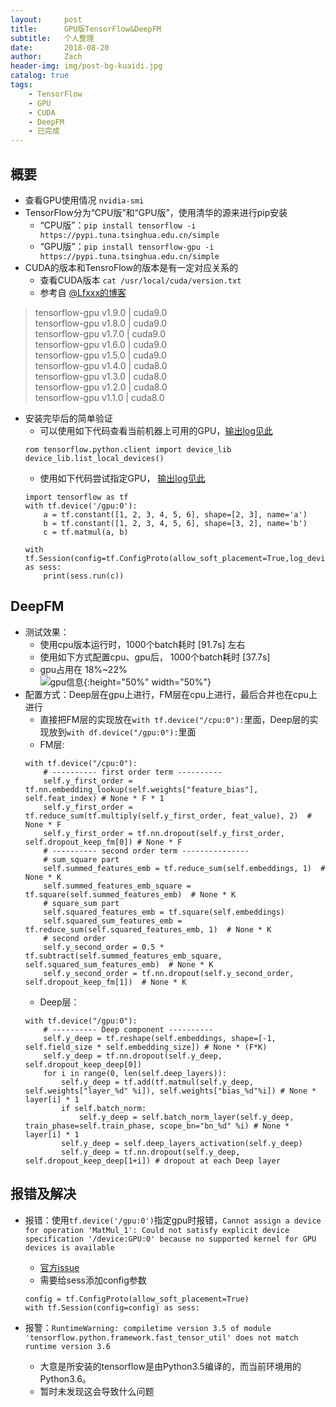 ```yaml
---
layout:     post
title:      GPU版TensorFlow&DeepFM
subtitle:   个人整理
date:       2018-08-20
author:     Zach
header-img: img/post-bg-kuaidi.jpg
catalog: true
tags:
    - TensorFlow
    - GPU
    - CUDA
    - DeepFM
    - 已完成
---
```

## 概要
- 查看GPU使用情况 ```nvidia-smi```
- TensorFlow分为“CPU版”和“GPU版”，使用清华的源来进行pip安装
    + “CPU版”：```pip install tensorflow -i https://pypi.tuna.tsinghua.edu.cn/simple```
    + “GPU版”：```pip install tensorflow-gpu -i https://pypi.tuna.tsinghua.edu.cn/simple```
- CUDA的版本和TensroFlow的版本是有一定对应关系的
    + 查看CUDA版本 ```cat /usr/local/cuda/version.txt```
    + 参考自 [@Lfxxx的博客](https://blog.csdn.net/lifuxian1994/article/details/81103530)
>tensorflow-gpu v1.9.0 | cuda9.0 <br/>
 tensorflow-gpu v1.8.0 | cuda9.0 <br/>
 tensorflow-gpu v1.7.0 | cuda9.0 <br/>
 tensorflow-gpu v1.6.0 | cuda9.0 <br/>
 tensorflow-gpu v1.5.0 | cuda9.0 <br/>
 tensorflow-gpu v1.4.0 | cuda8.0 <br/>
 tensorflow-gpu v1.3.0 | cuda8.0 <br/>
 tensorflow-gpu v1.2.0 | cuda8.0 <br/>
 tensorflow-gpu v1.1.0 | cuda8.0 <br/>

- 安装完毕后的简单验证
    + 可以使用如下代码查看当前机器上可用的GPU，[输出log见此](https://github.com/Zachary4biz/Tahiti_any_data/blob/master/log_tf_check_avaliable_gpu_of_device.txt)
    ```python3
    rom tensorflow.python.client import device_lib
    device_lib.list_local_devices()
    ```
    + 使用如下代码尝试指定GPU， [输出log见此](https://github.com/Zachary4biz/Tahiti_any_data/blob/master/log_tf_example_of_specify_device.txt)
    ```python3
    import tensorflow as tf
    with tf.device('/gpu:0'):
        a = tf.constant([1, 2, 3, 4, 5, 6], shape=[2, 3], name='a')
        b = tf.constant([1, 2, 3, 4, 5, 6], shape=[3, 2], name='b')
        c = tf.matmul(a, b)

    with tf.Session(config=tf.ConfigProto(allow_soft_placement=True,log_device_placement=True)) as sess:
        print(sess.run(c))
    ```

## DeepFM
- 测试效果：
    + 使用cpu版本运行时，1000个batch耗时 [91.7s] 左右
    + 使用如下方式配置cpu、gpu后， 1000个batch耗时 [37.7s]
    + gpu占用在 18%~22%
    <br/>![gpu信息](https://zachblog-1256781535.cos.ap-shanghai.myqcloud.com/gpu%E4%BD%BF%E7%94%A8%E6%83%85%E5%86%B5.jpg "Optional title"){:height="50%" width="50%"}
- 配置方式：Deep层在gpu上进行，FM层在cpu上进行，最后合并也在cpu上进行
    + 直接把FM层的实现放在```with tf.device("/cpu:0"):```里面，Deep层的实现放到```with df.device("/gpu:0"):```里面
    + FM层:
    ```python3
    with tf.device("/cpu:0"):
        # ---------- first order term ----------
        self.y_first_order = tf.nn.embedding_lookup(self.weights["feature_bias"], self.feat_index) # None * F * 1
        self.y_first_order = tf.reduce_sum(tf.multiply(self.y_first_order, feat_value), 2)  # None * F
        self.y_first_order = tf.nn.dropout(self.y_first_order, self.dropout_keep_fm[0]) # None * F
        # ---------- second order term ---------------
        # sum_square part
        self.summed_features_emb = tf.reduce_sum(self.embeddings, 1)  # None * K
        self.summed_features_emb_square = tf.square(self.summed_features_emb)  # None * K
        # square_sum part
        self.squared_features_emb = tf.square(self.embeddings)
        self.squared_sum_features_emb = tf.reduce_sum(self.squared_features_emb, 1)  # None * K
        # second order
        self.y_second_order = 0.5 * tf.subtract(self.summed_features_emb_square, self.squared_sum_features_emb)  # None * K
        self.y_second_order = tf.nn.dropout(self.y_second_order, self.dropout_keep_fm[1])  # None * K
    ```
    + Deep层：
    ```python3
    with tf.device("/gpu:0"):
        # ---------- Deep component ----------
        self.y_deep = tf.reshape(self.embeddings, shape=[-1, self.field_size * self.embedding_size]) # None * (F*K)
        self.y_deep = tf.nn.dropout(self.y_deep, self.dropout_keep_deep[0])
        for i in range(0, len(self.deep_layers)):
            self.y_deep = tf.add(tf.matmul(self.y_deep, self.weights["layer_%d" %i]), self.weights["bias_%d"%i]) # None * layer[i] * 1
            if self.batch_norm:
                self.y_deep = self.batch_norm_layer(self.y_deep, train_phase=self.train_phase, scope_bn="bn_%d" %i) # None * layer[i] * 1
            self.y_deep = self.deep_layers_activation(self.y_deep)
            self.y_deep = tf.nn.dropout(self.y_deep, self.dropout_keep_deep[1+i]) # dropout at each Deep layer
    ```


## 报错及解决

- 报错：使用```tf.device('/gpu:0')```指定gpu时报错，```Cannot assign a device for operation 'MatMul_1': Could not satisfy explicit device specification '/device:GPU:0' because no supported kernel for GPU devices is available```
    + [官方issue](https://github.com/tensorflow/tensorflow/issues/2285)
    + 需要给sess添加config参数
    ```python3
    config = tf.ConfigProto(allow_soft_placement=True)
    with tf.Session(config=config) as sess:
    ```
    
- 报警：```RuntimeWarning: compiletime version 3.5 of module 'tensorflow.python.framework.fast_tensor_util' does not match runtime version 3.6```
    + 大意是所安装的tensorflow是由Python3.5编译的，而当前环境用的Python3.6。
    + 暂时未发现这会导致什么问题









